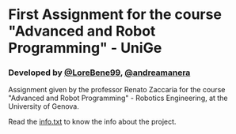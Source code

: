 # First Assignment for the course "Advanced and Robot Programming" - UniGe
### Developed by  [@LoreBene99](https://github.com/LoreBene99), [@andreamanera](https://github.com/andreamanera) 
Assignment given by the professor Renato Zaccaria for the course "Advanced and Robot Programming" - Robotics Engineering, at the University of Genova.

Read the [info.txt](https://github.com/LoreBene99/Robotic_Hoist_Simulation/blob/main/info.txt) to know the info about the project.

